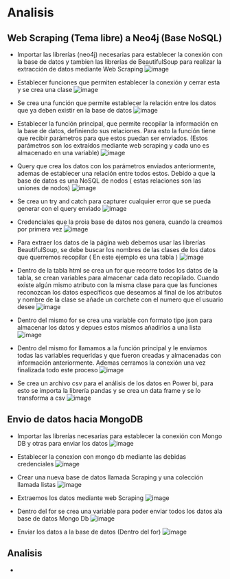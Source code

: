 # Analisis
## Web Scraping (Tema libre) a Neo4j (Base NoSQL)
- Importar las librerías (neo4j) necesarias para establecer la conexión con la base de datos y tambien las librerías de BeautifulSoup para realizar la extracción de datos mediante Web Scraping
![image](https://user-images.githubusercontent.com/74793607/155894106-dcaf0969-b967-4293-a82a-4a9e00be2162.png)

-	Establecer funciones que permiten establecer la conexión y cerrar esta y se crea una clase
![image](https://user-images.githubusercontent.com/74793607/155894329-d7d71256-4c57-4e6f-bacd-a30daf6e5e8a.png)

-	Se crea una función que permite establecer la relación entre los datos que ya deben existir en la base de datos 
![image](https://user-images.githubusercontent.com/74793607/155894343-55c14f7e-c268-4af6-b6a9-232fbadf8d1d.png)

-	Establecer la función principal, que permite recopilar la información en la base de datos, definiendo sus relaciones. Para esto la función tiene que recibir parámetros para que estos puedan ser enviados. (Estos parámetros son los extraídos mediante web scraping y cada uno es almacenado en una variable)
![image](https://user-images.githubusercontent.com/74793607/155894410-787ee4af-bb7e-4826-836b-5cdb029a132c.png)

-	Query que crea los datos con los parámetros enviados anteriormente, ademas de establecer una relación entre todos estos. Debido a que la base de datos es una NoSQL de nodos ( estas relaciones son las uniones de nodos)
![image](https://user-images.githubusercontent.com/74793607/155894419-c6bbf088-bf73-4aca-81d3-35e2311daa67.png)

-	Se crea un try and catch para capturer cualquier error que se pueda generar con el query enviado 
![image](https://user-images.githubusercontent.com/74793607/155894432-1381b584-6e15-4780-8d35-9441a9bb5ab8.png)

-	Credenciales que la proia base de datos nos genera, cuando la creamos por primera vez 
![image](https://user-images.githubusercontent.com/74793607/155894273-49ed8eb4-83ee-4874-9a6f-ce24f03fbec0.png)
- Para extraer los datos de la página web debemos usar las librerías BeautifulSoup, se debe buscar los nombres de las clases de los datos que querremos recopilar ( En este ejemplo es una tabla )
![image](https://user-images.githubusercontent.com/74793607/155894454-c1d828c9-e99b-4020-a4e0-64088ab3f803.png)

- Dentro de la tabla html  se crea un for que recorre todos los datos de la tabla, se crean variables para almacenar cada dato recopilado. Cuando existe algún mismo atributo con la misma clase para que las  funciones reconozcan los datos específicos que deseamos al final de los atributos y nombre de la clase se añade un corchete con el numero que el usuario desee
![image](https://user-images.githubusercontent.com/74793607/155894475-498975ad-8fea-4f07-9b79-f265a5419539.png)

- Dentro del mismo for se crea una variable con formato tipo json para almacenar los datos y depues estos mismos añadirlos a una lista
![image](https://user-images.githubusercontent.com/74793607/155894500-d78cc22c-ea8d-4bc0-afd6-d70786c4d84a.png)

- Dentro del mismo for llamamos a la función principal y le enviamos todas las variables requeridas y que fueron creadas y almacenadas con información anteriormente. Ademas cerramos la conexión una vez finalizada todo este proceso
![image](https://user-images.githubusercontent.com/74793607/155894514-39f347e4-140e-4c22-8c66-b3569f0b2eab.png)

- Se crea un archivo csv para el análisis de los datos en Power bi, para esto se importa la librería pandas y se crea un data frame y se lo transforma a csv
![image](https://user-images.githubusercontent.com/74793607/155894520-571dfb5b-5431-4882-b7f3-e52885903feb.png)

## Envio de datos hacia MongoDB

- Importar las librerías necesarias para establecer la conexión con Mongo DB y otras para enviar los datos 
![image](https://user-images.githubusercontent.com/74793607/155895003-b0b56153-9d69-4ca5-8d81-2237a996cc45.png)

- Establecer la conexion con mongo db mediante las debidas credenciales
![image](https://user-images.githubusercontent.com/74793607/155895079-e9514a79-3876-4696-84f0-e8870c165801.png)

- Crear una nueva base de datos llamada Scraping y una colección llamada listas
![image](https://user-images.githubusercontent.com/74793607/155896879-d8776e99-4f67-4104-ba6d-b3495d122ee8.png)

- Extraemos los datos mediante web Scraping
![image](https://user-images.githubusercontent.com/74793607/155896906-0b6490d4-c713-4c14-97d0-fce808dab2bc.png)

- Dentro del for se crea una variable para poder enviar todos los datos ala base de datos Mongo Db
![image](https://user-images.githubusercontent.com/74793607/155897324-5ae40a62-41de-4169-8ea4-2c566f9fec0f.png)

-	Enviar los datos a la base de datos (Dentro del for)
![image](https://user-images.githubusercontent.com/74793607/155897348-76844fa7-51b8-4b4f-a130-f98fee4ff0db.png)

## Analisis
-	

